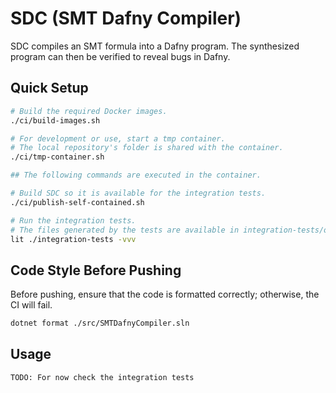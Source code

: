 # SDC (SMT Dafny Compiler)

SDC compiles an SMT formula into a Dafny program. The synthesized program can then be verified to reveal bugs in Dafny.

## Quick Setup

```bash
# Build the required Docker images.
./ci/build-images.sh

# For development or use, start a tmp container. 
# The local repository's folder is shared with the container.
./ci/tmp-container.sh

## The following commands are executed in the container.

# Build SDC so it is available for the integration tests.
./ci/publish-self-contained.sh

# Run the integration tests.
# The files generated by the tests are available in integration-tests/output.
lit ./integration-tests -vvv
```

## Code Style Before Pushing

Before pushing, ensure that the code is formatted correctly; otherwise, the CI will fail.

```bash
dotnet format ./src/SMTDafnyCompiler.sln
```

## Usage

```bash
TODO: For now check the integration tests
```
